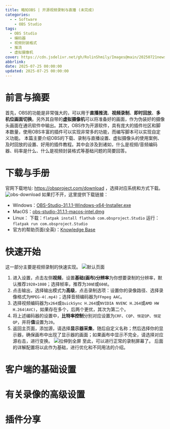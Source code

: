 ```yaml
---
title: 略知OBS | 开源视频录制与直播 (未完成)
categories:
  - - Software
    - OBS Studio
tags:
  - OBS Studio
  - 编码器
  - 视频封装格式
  - 推流
  - 虚拟摄像机
cover: https://cdn.jsdelivr.net/gh/RolinShmily/Images@main/20250721newstart/001.jpg
abbrlink: 
date: 2025-07-25 00:00:00
updated: 2025-07-25 00:00:00
---
```

# 前言与摘要
首先，OBS的功能是非常强大的，可以用于**直播推流**、**视频录制**、**即时回放**、**多机位画面切换**。另外其自带的**虚拟摄像机**可以将准备好的画面，作为伪装好的摄像头画面在通讯软件中输出。其次，OBS作为开源软件，具有庞大的插件社区和脚本数量，使用OBS丰富的插件可以实现非常多的功能，而编写脚本可以实现自定义功能。
本篇主要介绍OBS的下载、录制与直播设置、虚拟摄像头的使用案例、及时回放的设置、好用的插件教程。其中会涉及到诸如，什么是视频/音频编码器、码率是什么、什么是视频封装格式等基础问题的简要回答。
# 下载与手册
官网下载地址: https://obsproject.com/download ，选择对应系统和方式下载。
![obs-download](https://cdn.jsdelivr.net/gh/RolinShmily/Images@main/20250721newstart/PixPin_2025-07-25_11-57-38.jpg)
如果打不开，这里提供下载链接：
- Windows：[OBS-Studio-31.1.1-Windows-x64-Installer.exe](https://cdn-fastly.obsproject.com/downloads/OBS-Studio-31.1.1-Windows-x64-Installer.exe)
- MacOS：[obs-studio-31.1.1-macos-intel.dmg](https://cdn-fastly.obsproject.com/downloads/obs-studio-31.1.1-macos-intel.dmg)
- Linux：
	下载：`flatpak install flathub com.obsproject.Studio`
	运行：`flatpak run com.obsproject.Studio`
- 官方的帮助页面(全英)：[Knowledge Base](https://obsproject.com/kb/)
# 快速开始
这一部分主要是视频录制的快速实现。
![默认页面](https://cdn.jsdelivr.net/gh/RolinShmily/Images@main/20250721newstart/PixPin_2025-07-25_13-06-16.jpg)
1. 进入设置，点击左侧**视频**，设置**基础(画布)分辨率**为你想要录制的分辨率，默认推荐`1920×1080`；选择帧率，推荐为`30帧`或`60帧`。
2. 点击输出，选择输出模式为**高级**，点击录制选项：设置你的录像路径、选择录像格式为`MPEG-4(.mp4)`；选择音频编码器为`FFmpeg AAC`。
3. 选择视频编码器为`x264`或`QuickSync H.264`或`NVIDIA NVENC H.264`或`AMD HW H.264(AVC)`，如果存在多个，后两个更优，其次为第二个。
4. 将上述编码器的设置中，**比特率控制**分别对应设置为`CRF`、`CQP`、`恒定QP`、`恒定QP`，并将**值**设置为`20`。
5. 返回主页面，添加源，请选择**显示器采集**，随后自定义名称；然后选择你的显示器，确保画布中出现了显示器的画面；如果画布中显示不完全，请选择对应源右击，进行变换。
![拉伸到全屏](https://cdn.jsdelivr.net/gh/RolinShmily/Images@main/20250721newstart/PixPin_2025-07-25_13-53-12.jpg)
至此，可以进行正常的录制屏幕了。
后面的详解配置将以此作为基础，进行优化和不同用法的介绍。
# 客户端的基础设置
# 有关录像的高级设置
# 插件分享